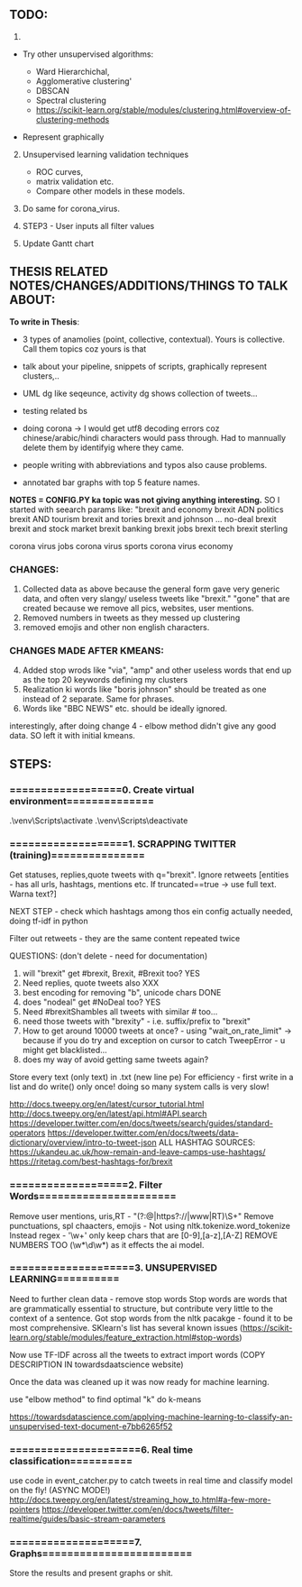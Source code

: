 ## TODO: 
1. 
- Try other unsupervised algorithms:
    * Ward Hierarchichal,
    * Agglomerative clustering'
    * DBSCAN
    * Spectral clustering
    * https://scikit-learn.org/stable/modules/clustering.html#overview-of-clustering-methods

- Represent graphically

2. Unsupervised learning validation techniques
    * ROC curves, 
    * matrix validation etc.

    - Compare other models in these models.

3. Do same for corona_virus.

4. STEP3 - User inputs all filter values

5. Update Gantt chart

## THESIS RELATED NOTES/CHANGES/ADDITIONS/THINGS TO TALK ABOUT:

**To write in Thesis**:
* 3 types of anamolies (point, collective, contextual). Yours is collective. Call them topics coz yours is that
* talk about your pipeline, snippets of scripts, graphically represent clusters,..
* UML dg like seqeunce, activity dg shows collection of tweets...
* testing related bs

* doing corona -> I would get utf8 decoding errors coz chinese/arabic/hindi characters would pass through. Had to mannually delete them by identifyig where they came.

* people writing with abbreviations and typos also cause problems.

* annotated bar graphs with top 5 feature names.

**NOTES = CONFIG.PY ka topic was not giving anything interesting.** SO I started with seearch params like:
"brexit and economy
brexit ADN politics
brexit AND tourism
brexit and tories
brexit and johnson
...
no-deal brexit
brexit and stock market
brexit banking
brexit jobs
brexit tech
brexit sterling

corona virus jobs
corona virus sports
corona virus economy

### CHANGES:
1. Collected data as above because the general form gave very generic data, and often very slangy/ useless tweets like "brexit." "gone" that are created because we remove all pics, websites, user mentions.
2. Removed numbers in tweets as they messed up clustering
3. removed emojis and other non english characters.

### CHANGES MADE AFTER KMEANS:
4. Added stop wrods like "via", "amp" and other useless words that end up as the top 20 keywords defining my clusters
5. Realization ki words like "boris johnson" should be treated as one instead of 2 separate. Same for phrases.
6. Words like "BBC NEWS" etc. should be ideally ignored.

interestingly, after doing change 4 - elbow method didn't give any good data. SO left it with initial kmeans.

## STEPS:
### ==================0. Create virtual environment==============
.\venv\Scripts\activate
.\venv\Scripts\deactivate

### ===================1. SCRAPPING TWITTER (training)===============
Get statuses, replies,quote tweets with q="brexit". Ignore retweets
[entities - has all urls, hashtags, mentions etc. If truncated==true -> use full text. Warna text?]

NEXT STEP - check which hashtags among thos ein config actually needed,
            doing tf-idf in python

Filter out retweets - they are the same content repeated twice

QUESTIONS: (don't delete - need for documentation)
1. will "brexit" get #brexit, Brexit, #Brexit too?  YES
2. Need replies, quote tweets also                  XXX
3. best encoding for removing "b", unicode chars    DONE
4. does "nodeal" get #NoDeal too?                   YES
5. Need #brexitShambles all tweets with similar # too...
6. need those tweets with "brexity" - i.e. suffix/prefix to "brexit"
7. How to get around 10000 tweets at once? - using "wait_on_rate_limit" -> because if you do try and exception on cursor to catch TweepError - u might get blacklisted...
8. does my way of avoid getting same tweets again?

Store every text (only text) in .txt (new line pe)
For efficiency - first write in a list and do write() only once! doing so many system calls is very slow!

http://docs.tweepy.org/en/latest/cursor_tutorial.html
http://docs.tweepy.org/en/latest/api.html#API.search
https://developer.twitter.com/en/docs/tweets/search/guides/standard-operators
https://developer.twitter.com/en/docs/tweets/data-dictionary/overview/intro-to-tweet-json
ALL HASHTAG SOURCES:
https://ukandeu.ac.uk/how-remain-and-leave-camps-use-hashtags/
https://ritetag.com/best-hashtags-for/brexit

### ===================2. Filter Words======================
Remove user mentions, uris,RT - "(?:@|https?://|www|RT)\S+"
Remove punctuations, spl chaacters, emojis -
Not using nltk.tokenize.word_tokenize
Instead regex - '\w+' only keep chars that are [0-9],[a-z],[A-Z]
REMOVE NUMBERS TOO (\w*\d\w*) as it effects the ai model.
### ====================3. UNSUPERVISED LEARNING==========
Need to further clean data -
remove stop words
Stop words are words that are grammatically essential to structure,
but contribute very little to the context of a sentence.
Got stop words from the nltk pacakge - found it to be most comprehensive. SKlearn's list has several known issues
(https://scikit-learn.org/stable/modules/feature_extraction.html#stop-words)

Now use TF-IDF across all the tweets to extract import words
(COPY DESCRIPTION IN towardsdaatscience website)

Once the data was cleaned up it was now ready for machine learning.

use "elbow method" to find optimal "k"
do k-means

https://towardsdatascience.com/applying-machine-learning-to-classify-an-unsupervised-text-document-e7bb6265f52


### =====================6. Real time classification==========
use code in event_catcher.py to catch tweets in real time and classify model on the fly! (ASYNC MODE!)
http://docs.tweepy.org/en/latest/streaming_how_to.html#a-few-more-pointers
https://developer.twitter.com/en/docs/tweets/filter-realtime/guides/basic-stream-parameters

### ====================7. Graphs========================
Store the results and present graphs or shit.